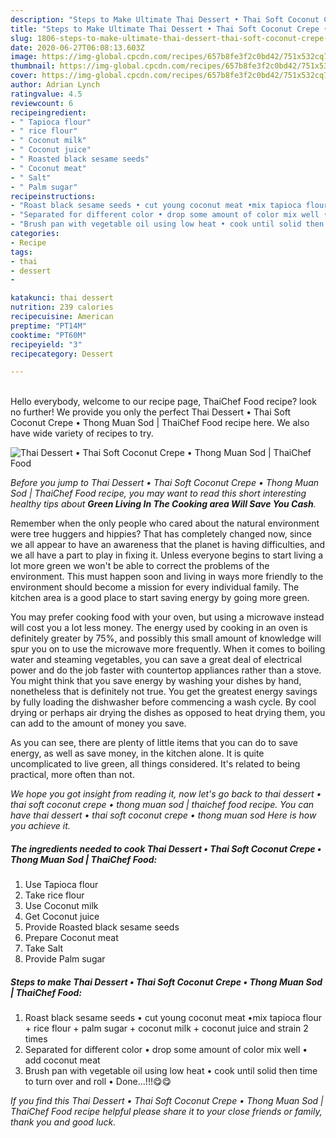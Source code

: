 ```yaml
---
description: "Steps to Make Ultimate Thai Dessert • Thai Soft Coconut Crepe • Thong Muan Sod | ThaiChef Food"
title: "Steps to Make Ultimate Thai Dessert • Thai Soft Coconut Crepe • Thong Muan Sod | ThaiChef Food"
slug: 1806-steps-to-make-ultimate-thai-dessert-thai-soft-coconut-crepe-thong-muan-sod-thaichef-food
date: 2020-06-27T06:08:13.603Z
image: https://img-global.cpcdn.com/recipes/657b8fe3f2c0bd42/751x532cq70/thai-dessert-•-thai-soft-coconut-crepe-•-thong-muan-sod-thaichef-food-recipe-main-photo.jpg
thumbnail: https://img-global.cpcdn.com/recipes/657b8fe3f2c0bd42/751x532cq70/thai-dessert-•-thai-soft-coconut-crepe-•-thong-muan-sod-thaichef-food-recipe-main-photo.jpg
cover: https://img-global.cpcdn.com/recipes/657b8fe3f2c0bd42/751x532cq70/thai-dessert-•-thai-soft-coconut-crepe-•-thong-muan-sod-thaichef-food-recipe-main-photo.jpg
author: Adrian Lynch
ratingvalue: 4.5
reviewcount: 6
recipeingredient:
- " Tapioca flour"
- " rice flour"
- " Coconut milk"
- " Coconut juice"
- " Roasted black sesame seeds"
- " Coconut meat"
- " Salt"
- " Palm sugar"
recipeinstructions:
- "Roast black sesame seeds • cut young coconut meat •mix tapioca flour + rice flour + palm sugar + coconut milk + coconut juice and strain 2 times"
- "Separated for different color • drop some amount of color mix well • add coconut meat"
- "Brush pan with vegetable oil using low heat • cook until solid then time to turn over and roll • Done...!!!😋😋"
categories:
- Recipe
tags:
- thai
- dessert
- 

katakunci: thai dessert  
nutrition: 239 calories
recipecuisine: American
preptime: "PT14M"
cooktime: "PT60M"
recipeyield: "3"
recipecategory: Dessert

---
```

<br>
Hello everybody, welcome to our recipe page,  ThaiChef Food recipe? look no further! We provide you only the perfect Thai Dessert • Thai Soft Coconut Crepe • Thong Muan Sod | ThaiChef Food recipe here. We also have wide variety of recipes to try.
<br>


![Thai Dessert • Thai Soft Coconut Crepe • Thong Muan Sod | ThaiChef Food](https://img-global.cpcdn.com/recipes/657b8fe3f2c0bd42/751x532cq70/thai-dessert-•-thai-soft-coconut-crepe-•-thong-muan-sod-thaichef-food-recipe-main-photo.jpg)

<i>Before you jump to Thai Dessert • Thai Soft Coconut Crepe • Thong Muan Sod | ThaiChef Food recipe, you may want to read this short interesting healthy tips about 
<strong>Green Living In The Cooking area Will Save You Cash</strong>.</i>
</br>

Remember when the only people who cared about the natural environment were tree huggers and hippies? That has completely changed now, since we all appear to have an awareness that the planet is having difficulties, and we all have a part to play in fixing it. Unless everyone begins to start living a lot more green we won't be able to correct the problems of the environment. This must happen soon and living in ways more friendly to the environment should become a mission for every individual family. The kitchen area is a good place to start saving energy by going more green.

You may prefer cooking food with your oven, but using a microwave instead will cost you a lot less money. The energy used by cooking in an oven is definitely greater by 75%, and possibly this small amount of knowledge will spur you on to use the microwave more frequently. When it comes to boiling water and steaming vegetables, you can save a great deal of electrical power and do the job faster with countertop appliances rather than a stove. You might think that you save energy by washing your dishes by hand, nonetheless that is definitely not true. You get the greatest energy savings by fully loading the dishwasher before commencing a wash cycle. By cool drying or perhaps air drying the dishes as opposed to heat drying them, you can add to the amount of money you save.

As you can see, there are plenty of little items that you can do to save energy, as well as save money, in the kitchen alone. It is quite uncomplicated to live green, all things considered. It's related to being practical, more often than not.


<i>We hope you got insight from reading it, now let's go back to thai dessert • thai soft coconut crepe • thong muan sod | thaichef food recipe. You can have thai dessert • thai soft coconut crepe • thong muan sod  Here is how you achieve it.
</i>

##### The ingredients needed to cook Thai Dessert • Thai Soft Coconut Crepe • Thong Muan Sod | ThaiChef Food:

1. Use  Tapioca flour
1. Take  rice flour
1. Use  Coconut milk
1. Get  Coconut juice
1. Provide  Roasted black sesame seeds
1. Prepare  Coconut meat
1. Take  Salt
1. Provide  Palm sugar


##### Steps to make Thai Dessert • Thai Soft Coconut Crepe • Thong Muan Sod | ThaiChef Food:

1. Roast black sesame seeds • cut young coconut meat •mix tapioca flour + rice flour + palm sugar + coconut milk + coconut juice and strain 2 times
1. Separated for different color • drop some amount of color mix well • add coconut meat
1. Brush pan with vegetable oil using low heat • cook until solid then time to turn over and roll • Done...!!!😋😋


<i>If you find this Thai Dessert • Thai Soft Coconut Crepe • Thong Muan Sod | ThaiChef Food recipe helpful please share it to your close friends or family, thank you and good luck.</i>
